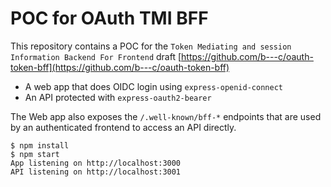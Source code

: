 # POC for OAuth TMI BFF

This repository contains a POC for the `Token Mediating and session Information Backend For Frontend` draft [https://github.com/b---c/oauth-token-bff](https://github.com/b---c/oauth-token-bff)

- A web app that does OIDC login using `express-openid-connect`
- An API protected with `express-oauth2-bearer`

The Web app also exposes the `/.well-known/bff-*` endpoints that are used by an authenticated frontend to access an API directly.

```shell
$ npm install
$ npm start
App listening on http://localhost:3000
API listening on http://localhost:3001
```

